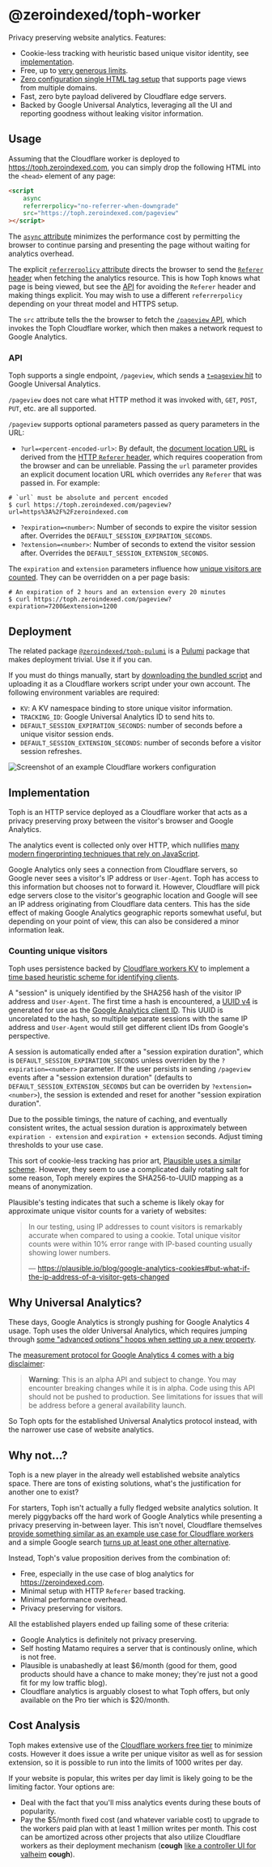 # @zeroindexed/toph-worker

Privacy preserving website analytics. Features:

-   Cookie-less tracking with heuristic based unique visitor identity, see [implementation][this-implementation].
-   Free, up to [very generous limits][cloudflare-workers-free-tier].
-   [Zero configuration single HTML tag setup][this-usage] that supports page views from multiple domains.
-   Fast, zero byte payload delivered by Cloudflare edge servers.
-   Backed by Google Universal Analytics, leveraging all the UI and reporting goodness without leaking visitor information.

## Usage

Assuming that the Cloudflare worker is deployed to https://toph.zeroindexed.com, you can simply drop the following HTML into the `<head>` element of any page:

```html
<script
    async
    referrerpolicy="no-referrer-when-downgrade"
    src="https://toph.zeroindexed.com/pageview"
></script>
```

The [`async` attribute][script-async] minimizes the performance cost by permitting the browser to continue parsing and presenting the page without waiting for analytics overhead.

The explicit [`referrerpolicy` attribute][script-referrerpolicy] directs the browser to send the [`Referer` header][http-referer] when fetching the analytics resource. This is how Toph knows what page is being viewed, but see the [API][this-api] for avoiding the `Referer` header and making things explicit. You may wish to use a different `referrerpolicy` depending on your threat model and HTTPS setup.

The `src` attribute tells the the browser to fetch the [`/pageview` API][this-api], which invokes the Toph Cloudflare worker, which then makes a network request to Google Analytics.

### API

Toph supports a single endpoint, `/pageview`, which sends a [`t=pageview` hit][ga-pageview] to Google Universal Analytics.

`/pageview` does not care what HTTP method it was invoked with, `GET`, `POST`, `PUT`, etc. are all supported.

`/pageview` supports optional parameters passed as query parameters in the URL:

-   `?url=<percent-encoded-url>`: By default, the [document location URL][ga-document-location] is derived from the [HTTP `Referer` header][http-referer], which requires cooperation from the browser and can be unreliable. Passing the `url` parameter provides an explicit document location URL which overrides any `Referer` that was passed in. For example:

```console
# `url` must be absolute and percent encoded
$ curl https://toph.zeroindexed.com/pageview?url=https%3A%2F%2Fzeroindexed.com
```

-   `?expiration=<number>`: Number of seconds to expire the visitor session after. Overrides the `DEFAULT_SESSION_EXPIRATION_SECONDS`.
-   `?extension=<number>`: Number of seconds to extend the visitor session after. Overrides the `DEFAULT_SESSION_EXTENSION_SECONDS`.

The `expiration` and `extension` parameters influence how [unique visitors are counted][this-unique-counting]. They can be overridden on a per page basis:

```console
# An expiration of 2 hours and an extension every 20 minutes
$ curl https://toph.zeroindexed.com/pageview?expiration=7200&extension=1200
```

## Deployment

The related package [`@zeroindexed/toph-pulumi`][toph-pulumi] is a [Pulumi][pulumi] package that makes deployment trivial. Use it if you can.

If you must do things manually, start by [downloading the bundled script][unpkg-toph-worker] and uploading it as a Cloudflare workers script under your own account. The following environment variables are required:

- `KV`: A KV namespace binding to store unique visitor information.
- `TRACKING_ID`: Google Universal Analytics ID to send hits to.
- `DEFAULT_SESSION_EXPIRATION_SECONDS`: number of seconds before a unique visitor session ends.
- `DEFAULT_SESSION_EXTENSION_SECONDS`: number of seconds before a visitor session refreshes.

![Screenshot of an example Cloudflare workers configuration](screenshot.png)

## Implementation

Toph is an HTTP service deployed as a Cloudflare worker that acts as a privacy preserving proxy between the visitor's browser and Google Analytics.

The analytics event is collected only over HTTP, which nullifies [many modern fingerprinting techniques that rely on JavaScript][device-fingerprinting].

Google Analytics only sees a connection from Cloudflare servers, so Google never sees a visitor's IP address or `User-Agent`. Toph has access to this information but chooses not to forward it. However, Cloudflare will pick edge servers close to the visitor's geographic location and Google will see an IP address originating from Cloudflare data centers. This has the side effect of making Google Analytics geographic reports somewhat useful, but depending on your point of view, this can also be considered a minor information leak.

### Counting unique visitors

Toph uses persistence backed by [Cloudflare workers KV][cloudflare-workers-kv] to implement a [time based heuristic scheme for identifying clients][src-clientid].

A "session" is uniquely identified by the SHA256 hash of the visitor IP address and `User-Agent`. The first time a hash is encountered, a [UUID v4][uuidv4] is generated for use as the [Google Analytics client ID][ga-client-id]. This UUID is uncorelated to the hash, so multiple separate sessions with the same IP address and `User-Agent` would still get different client IDs from Google's perspective.

A session is automatically ended after a "session expiration duration", which is `DEFAULT_SESSION_EXPIRATION_SECONDS` unless overriden by the `?expiration=<number>` parameter. If the user persists in sending `/pageview` events after a "session extension duration" (defaults to `DEFAULT_SESSION_EXTENSION_SECONDS` but can be overriden by `?extension=<number>`), the session is extended and reset for another "session expiration duration".

Due to the possible timings, the nature of caching, and eventually consistent writes, the actual session duration is approximately between `expiration - extension` and `expiration + extension` seconds. Adjust timing thresholds to your use case.

This sort of cookie-less tracking has prior art, [Plausible uses a similar scheme][plausible-unique-visitors]. However, they seem to use a complicated daily rotating salt for some reason, Toph merely expires the SHA256-to-UUID mapping as a means of anonymization.

Plausible's testing indicates that such a scheme is likely okay for approximate unique visitor counts for a variety of websites:

> In our testing, using IP addresses to count visitors is remarkably accurate when compared to using a cookie. Total unique visitor counts were within 10% error range with IP-based counting usually showing lower numbers.
>
> — https://plausible.io/blog/google-analytics-cookies#but-what-if-the-ip-address-of-a-visitor-gets-changed

## Why Universal Analytics?

These days, Google Analytics is strongly pushing for Google Analytics 4 usage. Toph uses the older Universal Analytics, which requires jumping through [some "advanced options" hoops when setting up a new property][ga-new-ua].

The [measurement protocol for Google Analytics 4 comes with a big disclaimer][ga4-measurement-protocol]:

> **Warning**: This is an alpha API and subject to change. You may encounter breaking changes while it is in alpha. Code using this API should not be pushed to production. See limitations for issues that will be address before a general availability launch.

So Toph opts for the established Universal Analytics protocol instead, with the narrower use case of website analytics.

## Why not...?

Toph is a new player in the already well established website analytics space. There are tons of existing solutions, what's the justification for another one to exist?

For starters, Toph isn't actually a fully fledged website analytics solution. It merely piggybacks off the hard work of Google Analytics while presenting a privacy preserving in-between layer. This isn't novel, Cloudflare themselves [provide something similar as an example use case for Cloudflare workers][cloudflare-workers-analytics] and a simple Google search [turns up at least one other alternative][samkelleher-worker-analytics].

Instead, Toph's value proposition derives from the combination of:

-   Free, especially in the use case of blog analytics for https://zeroindexed.com.
-   Minimal setup with HTTP `Referer` based tracking.
-   Minimal performance overhead.
-   Privacy preserving for visitors.

All the established players ended up failing some of these criteria:

-   Google Analytics is definitely not privacy preserving.
-   Self hosting Matamo requires a server that is continously online, which is not free.
-   Plausible is unabashedly at least $6/month (good for them, good products should have a chance to make money; they're just not a good fit for my low traffic blog).
-   Cloudflare analytics is arguably closest to what Toph offers, but only available on the Pro tier which is $20/month.

## Cost Analysis

Toph makes extensive use of the [Cloudflare workers free tier][cloudflare-workers-free-tier] to minimize costs. However it does issue a write per unique visitor as well as for session extension, so it is possible to run into the limits of 1000 writes per day.

If your website is popular, this writes per day limit is likely going to be the limiting factor. Your options are:

-   Deal with the fact that you'll miss analytics events during these bouts of popularity.
-   Pay the $5/month fixed cost (and whatever variable cost) to upgrade to the workers paid plan with at least 1 million writes per month. This cost can be amortized across other projects that also utilize Cloudflare workers as their deployment mechanism (**cough** [like a controller UI for valheim][valheimctl-worker] **cough**).


[cloudflare-workers-analytics]: https://github.com/cloudflare/workers-google-analytics
[cloudflare-workers-free-tier]: https://developers.cloudflare.com/workers/platform/limits#worker-limits
[cloudflare-workers-kv]: https://developers.cloudflare.com/workers/learning/how-kv-works
[device-fingerprinting]: https://en.wikipedia.org/wiki/Device_fingerprint
[ga-client-id]: https://developers.google.com/analytics/devguides/collection/protocol/v1/parameters#cid
[ga-document-location]: https://developers.google.com/analytics/devguides/collection/protocol/v1/parameters#dl
[ga-new-ua]: https://support.google.com/analytics/answer/10269537?hl=en
[ga-pageview]: https://developers.google.com/analytics/devguides/collection/protocol/v1/parameters#t
[ga4-measurement-protocol]: https://developers.google.com/analytics/devguides/collection/protocol/ga4
[http-referer]: https://developer.mozilla.org/en-US/docs/Web/HTTP/Headers/Referer
[plausible-unique-visitors]: https://plausible.io/data-policy#how-we-count-unique-users-without-cookies
[pulumi]: https://www.pulumi.com/
[samkelleher-worker-analytics]: https://github.com/samkelleher/cloudflare-worker-google-analytics
[script-async]: https://developer.mozilla.org/en-US/docs/Web/HTML/Element/script#attr-async
[script-referrerpolicy]: https://developer.mozilla.org/en-US/docs/Web/HTML/Element/script#attr-referrerpolicy
[src-clientid]: src/client-id.ts
[this-api]: #api
[this-deployment]: #deployment
[this-implementation]: #implementation
[this-unique-counting]: #counting-unique-visitors
[this-usage]: #usage
[toph-pulumi]: ../toph-pulumi
[unpkg-toph-worker]: https://unpkg.com/@zeroindexed/toph-worker
[uuidv4]: https://en.wikipedia.org/wiki/Universally_unique_identifier#Version_4_(random)
[valheimctl-worker]: ../valheimctl-worker
